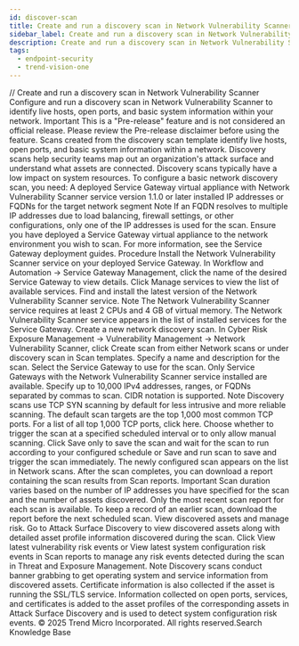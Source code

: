 ```yaml
---
id: discover-scan
title: Create and run a discovery scan in Network Vulnerability Scanner
sidebar_label: Create and run a discovery scan in Network Vulnerability Scanner
description: Create and run a discovery scan in Network Vulnerability Scanner
tags:
  - endpoint-security
  - trend-vision-one
---
```


/*<![CDATA[*/ $('#title').html($('meta[name=map-description]').attr('content')); /*]]>*/ Create and run a discovery scan in Network Vulnerability Scanner Configure and run a discovery scan in Network Vulnerability Scanner to identify live hosts, open ports, and basic system information within your network. Important This is a "Pre-release" feature and is not considered an official release. Please review the Pre-release disclaimer before using the feature. Scans created from the discovery scan template identify live hosts, open ports, and basic system information within a network. Discovery scans help security teams map out an organization's attack surface and understand what assets are connected. Discovery scans typically have a low impact on system resources. To configure a basic network discovery scan, you need: A deployed Service Gateway virtual appliance with Network Vulnerability Scanner service version 1.1.0 or later installed IP addresses or FQDNs for the target network segment Note If an FQDN resolves to multiple IP addresses due to load balancing, firewall settings, or other configurations, only one of the IP addresses is used for the scan. Ensure you have deployed a Service Gateway virtual appliance to the network environment you wish to scan. For more information, see the Service Gateway deployment guides. Procedure Install the Network Vulnerability Scanner service on your deployed Service Gateway. In Workflow and Automation → Service Gateway Management, click the name of the desired Service Gateway to view details. Click Manage services to view the list of available services. Find and install the latest version of the Network Vulnerability Scanner service. Note The Network Vulnerability Scanner service requires at least 2 CPUs and 4 GB of virtual memory. The Network Vulnerability Scanner service appears in the list of installed services for the Service Gateway. Create a new network discovery scan. In Cyber Risk Exposure Management → Vulnerability Management → Network Vulnerability Scanner, click Create scan from either Network scans or under discovery scan in Scan templates. Specify a name and description for the scan. Select the Service Gateway to use for the scan. Only Service Gateways with the Network Vulnerability Scanner service installed are available. Specify up to 10,000 IPv4 addresses, ranges, or FQDNs separated by commas to scan. CIDR notation is supported. Note Discovery scans use TCP SYN scanning by default for less intrusive and more reliable scanning. The default scan targets are the top 1,000 most common TCP ports. For a list of all top 1,000 TCP ports, click here. Choose whether to trigger the scan at a specified scheduled interval or to only allow manual scanning. Click Save only to save the scan and wait for the scan to run according to your configured schedule or Save and run scan to save and trigger the scan immediately. The newly configured scan appears on the list in Network scans. After the scan completes, you can download a report containing the scan results from Scan reports. Important Scan duration varies based on the number of IP addresses you have specified for the scan and the number of assets discovered. Only the most recent scan report for each scan is available. To keep a record of an earlier scan, download the report before the next scheduled scan. View discovered assets and manage risk. Go to Attack Surface Discovery to view discovered assets along with detailed asset profile information discovered during the scan. Click View latest vulnerability risk events or View latest system configuration risk events in Scan reports to manage any risk events detected during the scan in Threat and Exposure Management. Note Discovery scans conduct banner grabbing to get operating system and service information from discovered assets. Certificate information is also collected if the asset is running the SSL/TLS service. Information collected on open ports, services, and certificates is added to the asset profiles of the corresponding assets in Attack Surface Discovery and is used to detect system configuration risk events. © 2025 Trend Micro Incorporated. All rights reserved.Search Knowledge Base